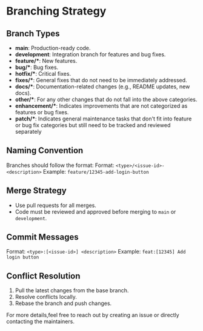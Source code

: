 # Branching Strategy

## Branch Types

- **main**: Production-ready code.
- **development**: Integration branch for features and bug fixes.
- **feature/\***: New features.
- **bug/\***: Bug fixes.
- **hotfix/\***: Critical fixes.
- **fixes/\***: General fixes that do not need to be immediately addressed.
- **docs/\***: Documentation-related changes (e.g., README updates, new docs).
- **other/\***: For any other changes that do not fall into the above categories.
- **enhancement/\***: Indicates improvements that are not categorized as features or bug fixes.
- **patch/\***: Indicates general maintenance tasks that don't fit into feature or bug fix categories but still need to be tracked and reviewed separately

## Naming Convention

Branches should follow the format:
Format: `<type>/<issue-id>-<description>`
Example: `feature/12345-add-login-button`

## Merge Strategy

- Use pull requests for all merges.
- Code must be reviewed and approved before merging to `main` or `development`.

## Commit Messages

Format: `<type>:[<issue-id>] <description>`
Example: `feat:[12345] Add login button`

## Conflict Resolution

1. Pull the latest changes from the base branch.
2. Resolve conflicts locally.
3. Rebase the branch and push changes.

For more details,feel free to reach out by creating an issue or directly contacting the maintainers.

